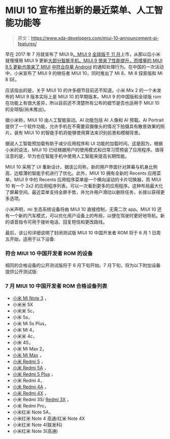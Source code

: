 # MIUI 10 宣布推出新的最近菜单、人工智能功能等

> 原文：<https://www.xda-developers.com/miui-10-announcement-ai-features/>

早在 2017 年 7 月就宣布了 MIUI 9[。MIUI 9](https://www.xda-developers.com/xiaomi-mi-5x-625-soc-dual-cameras/) [全球版于 11 月](https://www.xda-developers.com/xiaomi-launches-redmi-y1-redmi-y1-lite-miui-9-global-rom/)上市，从那以后小米就慢慢用 MIUI 9 更新[大部分智能手机。MIUI 9 带来了性能提升，而增量的 MIUI 9.5 更新也带来了 MIUI](https://www.xda-developers.com/miui-9-global-stable-rom-available-all-xiaomi-devices/) [中符合存量 Android](https://www.xda-developers.com/xiaomi-redmi-note-4x-mi-max-miui-9-5-global-stable-rom/) 的通知处理行为。在中国的一次活动中，小米宣布了 MIUI 9 的继任者 MIUI 10，同时推出了 Mi 8、Mi 8 探索版和 Mi 8 SE。

应该指出的是，关于 MIUI 10 的许多细节目前还不知道。小米 Mix 2 的一个未发布的 MIUI 9 版本实际上是 MIUI 10 的早期版本。MIUI 9 的中国版和全球版 rom 在功能上有很大差异，所以目前还不清楚所有公布的细节是否也适用于 MIUI 10 的全球版(尚未推出)。

据小米称，MIUI 10 由人工智能驱动。AI 功能包括 AI 人像和 AI 预载。AI Portrait 提供了一个软件功能，允许手机在不需要双摄像头的情况下拍摄具有散景效果的照片。装有 MIUI 10 的智能手机将能够使用算法来识别前景和模糊背景。

据说人工智能预加载有助于减少应用程序和 UI 功能的加载时间。这是因为，根据小米的说法，MIUI 10 已经根据用户的使用模式和日常习惯预装了应用程序。值得注意的是，华为也在智能手机中使用人工智能来提高长期性能。

MIUI 10 采用了 UI 重新设计。据该公司称，新的用户界面针对屏幕与机身比例高、边框薄的智能手机进行了优化。此外，MIUI 10 拥有全新的 Recents 应用菜单。MIUI 9 中的 Recents 应用程序菜单是一个横向滚动的卡片切换器，而 MIUI 10 有一个 2x2 的应用程序列表，可以一次看到更多的应用程序。这种布局最大化了屏幕空间。最近菜单支持全屏手势，并允许用户滑动以删除任务，长按以获得更多选项。

小米声明，mi 生态系统设备将由 MIUI 10 直接控制，无需二次 app。MIUI 10 还有一个新的汽车模式，可以优化用户设备上的布局，以便在驾驶时更好地导航。新的语音指令可用于接听电话、回复短信和更改路线。

最后，该公司详细说明了封闭测试版 MIUI 10 中国开发者 ROM 将于 6 月 1 日周五开始，适用于以下设备:

### 符合 MIUI 10 中国开发者 ROM 的设备

相同的合格设备的公开测试版将于 6 月下旬开始。7 月下旬，将为以下附加设备提供公开测试版:

### 7 月 MIUI 10 中国开发者 ROM 合格设备列表

*   [小米 Mi Note 3](https://forum.xda-developers.com/mi-note-3) ，
*   小米米 5X
*   小米米 5c，
*   小米 5s，
*   小米 Mi 5s Plus，
*   小米 Mi 4，
*   小米米 4c，
*   小米 4S，
*   小米 Mi Max 2，
*   [小米 Mi Max](https://forum.xda-developers.com/mi-max) ，
*   [小米 Redmi 5](https://forum.xda-developers.com/redmi-5) ，
*   [小米 Redmi 5A](https://forum.xda-developers.com/xiaomi-redmi-5a) ，
*   [小米 Redmi 5 Plus](https://forum.xda-developers.com/redmi-note-5) ，
*   小米 Redmi 4，
*   [小米 Redmi 4A](https://forum.xda-developers.com/redmi-4a) ，
*   [小米 Redmi 4X](https://forum.xda-developers.com/xiaomi-redmi-4x) ，
*   小米 Redmi 3S/ [Redmi 3X](https://forum.xda-developers.com/xiaomi-redmi-3s) ，
*   小米 Redmi Pro，
*   小米红米 Note 5A，
*   小米红米 Note 4 高通/红米 Note 4X
*   小米红米 Note 4(联发科)
*   小米红米 Note 3(高通)